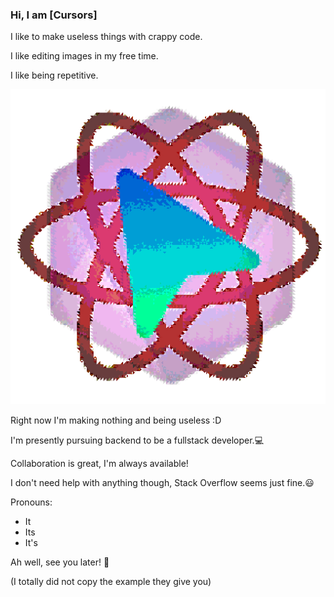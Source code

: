 ### Hi, I am \[Cursors\]

I like to make useless things with crappy code.

I like editing images in my free time.

I like being repetitive.

![me](invertme.png)

Right now I'm making nothing and being useless :D

I'm presently pursuing backend to be a fullstack developer.💻

Collaboration is great, I'm always available!

I don't need help with anything though, Stack Overflow seems just fine.😃

Pronouns:
- It
- Its
- It's

Ah well, see you later! 👋

(I totally did not copy the example they give you)
